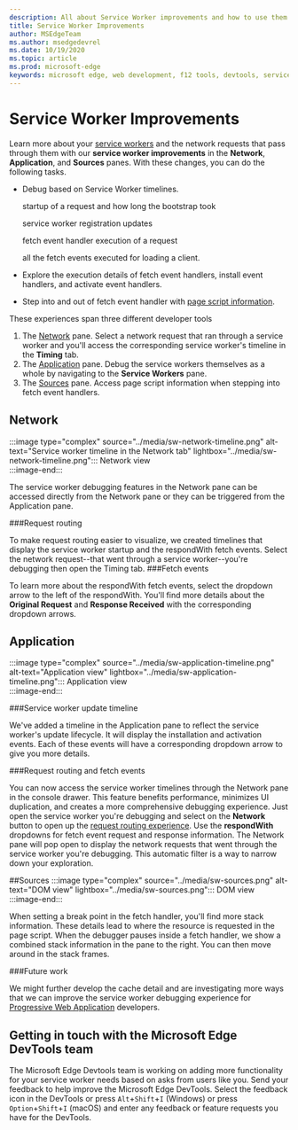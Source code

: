 ```yaml
---
description: All about Service Worker improvements and how to use them.
title: Service Worker Improvements
author: MSEdgeTeam
ms.author: msedgedevrel
ms.date: 10/19/2020
ms.topic: article
ms.prod: microsoft-edge
keywords: microsoft edge, web development, f12 tools, devtools, service worker, PWA
---
```

# Service Worker Improvements  
Learn more about your [service workers][MDNServiceWorkerAPI] and the network requests that pass through them with our **service worker improvements** in the **Network**, **Application**, and **Sources** panes. With these changes, you can do the following tasks.

+ Debug based on Service Worker timelines.

   startup of a request and how long the bootstrap took

   service worker registration updates

   fetch event handler execution of a request

   all the fetch events executed for loading a client.
+ Explore the execution details of fetch event handlers, install event handlers, and activate event handlers.
+ Step into and out of fetch event handler with [page script information](#sources).

These experiences span three different developer tools  
1.  The [Network](#network) pane.  Select a network request that ran through a service worker and you'll access the corresponding service worker's timeline in the **Timing** tab.
1.  The [Application](#application) pane.  Debug the service workers themselves as a whole by navigating to the **Service Workers** pane. 
 1.  The [Sources](#sources) pane.  Access page script information when stepping into fetch event handlers.  

## Network
:::image type="complex" source="../media/sw-network-timeline.png" alt-text="Service worker timeline in the Network tab" lightbox="../media/sw-network-timeline.png":::
   Network view  
:::image-end:::  

The service worker debugging features in the Network pane can be accessed directly from the Network pane or they can be triggered from the Application pane. 

###Request routing

To make request routing easier to visualize, we created timelines that display the service worker startup and the respondWith fetch events. Select the network request--that went through a service worker--you're debugging then open the Timing tab.
###Fetch events

To learn more about the respondWith fetch events, select the dropdown arrow to the left of the respondWith. You'll find more details about the **Original Request** and **Response Received** with the corresponding dropdown arrows.

## Application 
:::image type="complex" source="../media/sw-application-timeline.png" alt-text="Application view" lightbox="../media/sw-application-timeline.png":::
   Application view  
:::image-end:::  

###Service worker update timeline

We've added a timeline in the Application pane to reflect the service worker's update lifecycle. It will display the installation and activation events. Each of these events will have a corresponding dropdown arrow to give you more details.

###Request routing and fetch events

You can now access the service worker timelines through the Network pane in the console drawer. This feature benefits performance, minimizes UI duplication, and creates a more comprehensive debugging experience. Just open the service worker you're debugging and select on the **Network** button to open up the [request routing experience](#network). Use the **respondWith** dropdowns for fetch event request and response information. The Network pane will pop open to display the network requests that went through the service worker you're debugging. This automatic filter is a way to narrow down your exploration.

##Sources
:::image type="complex" source="../media/sw-sources.png" alt-text="DOM view" lightbox="../media/sw-sources.png":::
   DOM view  
:::image-end:::

When setting a break point in the fetch handler, you'll find more stack information. These details lead to where the resource is requested in the page script. When the debugger pauses inside a fetch handler, we show a combined stack information in the pane to the right. You can then move around in the stack frames. 

###Future work

We might further develop the cache detail and are investigating more ways that we can improve the service worker debugging experience for [Progressive Web Application][MDNPWA] developers.

## Getting in touch with the Microsoft Edge DevTools team
The Microsoft Edge Devtools team is working on adding more functionality for your service worker needs based on asks from users like you.  Send your feedback to help improve the Microsoft Edge DevTools.  Select the feedback icon in the DevTools or press `Alt`+`Shift`+`I` \(Windows\) or press `Option`+`Shift`+`I` \(macOS\) and enter any feedback or feature requests you have for the DevTools.  

<!-- links -->  
[MDNServiceWorkerAPI]: https://developer.mozilla.org/en-US/docs/Web/API/Service_Worker_API "service workers | MDN"  
[MDNPWA]: https://developer.mozilla.org/en-US/docs/Web/Progressive_web_apps "progressive web applications (PWA) | MDN"  
